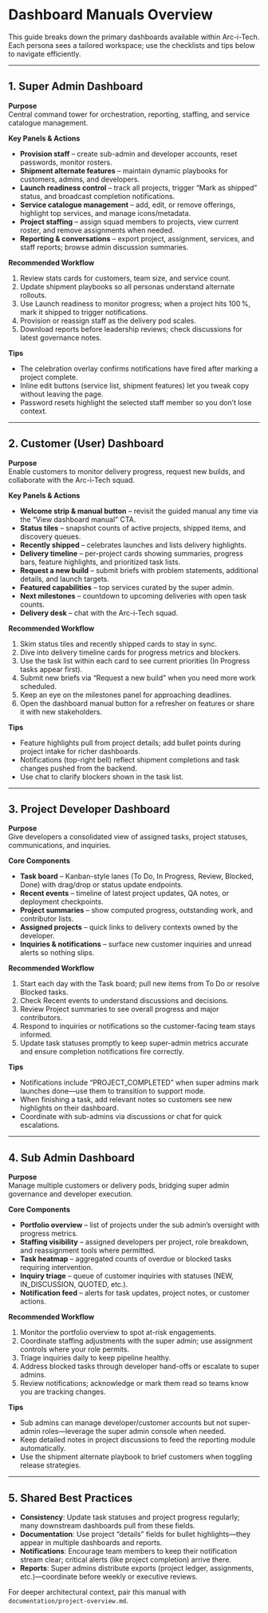 # Dashboard Manuals Overview

This guide breaks down the primary dashboards available within Arc-i-Tech. Each persona sees a tailored workspace; use the checklists and tips below to navigate efficiently.

---

## 1. Super Admin Dashboard

**Purpose**  
Central command tower for orchestration, reporting, staffing, and service catalogue management.

**Key Panels & Actions**
- **Provision staff** – create sub-admin and developer accounts, reset passwords, monitor rosters.
- **Shipment alternate features** – maintain dynamic playbooks for customers, admins, and developers.
- **Launch readiness control** – track all projects, trigger “Mark as shipped” status, and broadcast completion notifications.
- **Service catalogue management** – add, edit, or remove offerings, highlight top services, and manage icons/metadata.
- **Project staffing** – assign squad members to projects, view current roster, and remove assignments when needed.
- **Reporting & conversations** – export project, assignment, services, and staff reports; browse admin discussion summaries.

**Recommended Workflow**
1. Review stats cards for customers, team size, and service count.
2. Update shipment playbooks so all personas understand alternate rollouts.
3. Use Launch readiness to monitor progress; when a project hits 100 %, mark it shipped to trigger notifications.
4. Provision or reassign staff as the delivery pod scales.
5. Download reports before leadership reviews; check discussions for latest governance notes.

**Tips**
- The celebration overlay confirms notifications have fired after marking a project complete.
- Inline edit buttons (service list, shipment features) let you tweak copy without leaving the page.
- Password resets highlight the selected staff member so you don’t lose context.

---

## 2. Customer (User) Dashboard

**Purpose**  
Enable customers to monitor delivery progress, request new builds, and collaborate with the Arc-i-Tech squad.

**Key Panels & Actions**
- **Welcome strip & manual button** – revisit the guided manual any time via the “View dashboard manual” CTA.
- **Status tiles** – snapshot counts of active projects, shipped items, and discovery queues.
- **Recently shipped** – celebrates launches and lists delivery highlights.
- **Delivery timeline** – per-project cards showing summaries, progress bars, feature highlights, and prioritized task lists.
- **Request a new build** – submit briefs with problem statements, additional details, and launch targets.
- **Featured capabilities** – top services curated by the super admin.
- **Next milestones** – countdown to upcoming deliveries with open task counts.
- **Delivery desk** – chat with the Arc-i-Tech squad.

**Recommended Workflow**
1. Skim status tiles and recently shipped cards to stay in sync.
2. Dive into delivery timeline cards for progress metrics and blockers.
3. Use the task list within each card to see current priorities (In Progress tasks appear first).
4. Submit new briefs via “Request a new build” when you need more work scheduled.
5. Keep an eye on the milestones panel for approaching deadlines.
6. Open the dashboard manual button for a refresher on features or share it with new stakeholders.

**Tips**
- Feature highlights pull from project details; add bullet points during project intake for richer dashboards.
- Notifications (top-right bell) reflect shipment completions and task changes pushed from the backend.
- Use chat to clarify blockers shown in the task list.

---

## 3. Project Developer Dashboard

**Purpose**  
Give developers a consolidated view of assigned tasks, project statuses, communications, and inquiries.

**Core Components**
- **Task board** – Kanban-style lanes (To Do, In Progress, Review, Blocked, Done) with drag/drop or status update endpoints.
- **Recent events** – timeline of latest project updates, QA notes, or deployment checkpoints.
- **Project summaries** – show computed progress, outstanding work, and contributor lists.
- **Assigned projects** – quick links to delivery contexts owned by the developer.
- **Inquiries & notifications** – surface new customer inquiries and unread alerts so nothing slips.

**Recommended Workflow**
1. Start each day with the Task board; pull new items from To Do or resolve Blocked tasks.
2. Check Recent events to understand discussions and decisions.
3. Review Project summaries to see overall progress and major contributors.
4. Respond to inquiries or notifications so the customer-facing team stays informed.
5. Update task statuses promptly to keep super-admin metrics accurate and ensure completion notifications fire correctly.

**Tips**
- Notifications include “PROJECT_COMPLETED” when super admins mark launches done—use them to transition to support mode.
- When finishing a task, add relevant notes so customers see new highlights on their dashboard.
- Coordinate with sub-admins via discussions or chat for quick escalations.

---

## 4. Sub Admin Dashboard

**Purpose**  
Manage multiple customers or delivery pods, bridging super admin governance and developer execution.

**Core Components**
- **Portfolio overview** – list of projects under the sub admin’s oversight with progress metrics.
- **Staffing visibility** – assigned developers per project, role breakdown, and reassignment tools where permitted.
- **Task heatmap** – aggregated counts of overdue or blocked tasks requiring intervention.
- **Inquiry triage** – queue of customer inquiries with statuses (NEW, IN_DISCUSSION, QUOTED, etc.).
- **Notification feed** – alerts for task updates, project notes, or customer actions.

**Recommended Workflow**
1. Monitor the portfolio overview to spot at-risk engagements.
2. Coordinate staffing adjustments with the super admin; use assignment controls where your role permits.
3. Triage inquiries daily to keep pipeline healthy.
4. Address blocked tasks through developer hand-offs or escalate to super admins.
5. Review notifications; acknowledge or mark them read so teams know you are tracking changes.

**Tips**
- Sub admins can manage developer/customer accounts but not super-admin roles—leverage the super admin console when needed.
- Keep detailed notes in project discussions to feed the reporting module automatically.
- Use the shipment alternate playbook to brief customers when toggling release strategies.

---

## 5. Shared Best Practices

- **Consistency**: Update task statuses and project progress regularly; many downstream dashboards pull from these fields.
- **Documentation**: Use project “details” fields for bullet highlights—they appear in multiple dashboards and reports.
- **Notifications**: Encourage team members to keep their notification stream clear; critical alerts (like project completion) arrive there.
- **Reports**: Super admins distribute exports (project ledger, assignments, etc.)—coordinate before weekly or executive reviews.

For deeper architectural context, pair this manual with `documentation/project-overview.md`.
